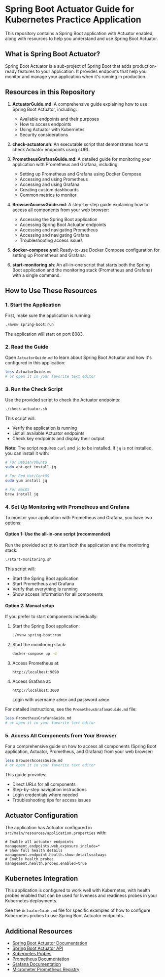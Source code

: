 # Spring Boot Actuator Guide for Kubernetes Practice Application

This repository contains a Spring Boot application with Actuator enabled, along with resources to help you understand and use Spring Boot Actuator.

## What is Spring Boot Actuator?

Spring Boot Actuator is a sub-project of Spring Boot that adds production-ready features to your application. It provides endpoints that help you monitor and manage your application when it's running in production.

## Resources in this Repository

1. **ActuatorGuide.md**: A comprehensive guide explaining how to use Spring Boot Actuator, including:
   - Available endpoints and their purposes
   - How to access endpoints
   - Using Actuator with Kubernetes
   - Security considerations

2. **check-actuator.sh**: An executable script that demonstrates how to check Actuator endpoints using cURL.

3. **PrometheusGrafanaGuide.md**: A detailed guide for monitoring your application with Prometheus and Grafana, including:
   - Setting up Prometheus and Grafana using Docker Compose
   - Accessing and using Prometheus
   - Accessing and using Grafana
   - Creating custom dashboards
   - Common metrics to monitor

4. **BrowserAccessGuide.md**: A step-by-step guide explaining how to access all components from your web browser:
   - Accessing the Spring Boot application
   - Accessing Spring Boot Actuator endpoints
   - Accessing and navigating Prometheus
   - Accessing and navigating Grafana
   - Troubleshooting access issues

5. **docker-compose.yml**: Ready-to-use Docker Compose configuration for setting up Prometheus and Grafana.

6. **start-monitoring.sh**: An all-in-one script that starts both the Spring Boot application and the monitoring stack (Prometheus and Grafana) with a single command.

## How to Use These Resources

### 1. Start the Application

First, make sure the application is running:

```bash
./mvnw spring-boot:run
```

The application will start on port 8083.

### 2. Read the Guide

Open `ActuatorGuide.md` to learn about Spring Boot Actuator and how it's configured in this application:

```bash
less ActuatorGuide.md
# or open it in your favorite text editor
```

### 3. Run the Check Script

Use the provided script to check the Actuator endpoints:

```bash
./check-actuator.sh
```

This script will:
- Verify the application is running
- List all available Actuator endpoints
- Check key endpoints and display their output

**Note**: The script requires `curl` and `jq` to be installed. If `jq` is not installed, you can install it with:
```bash
# For Debian/Ubuntu
sudo apt-get install jq

# For Red Hat/CentOS
sudo yum install jq

# For macOS
brew install jq
```

### 4. Set Up Monitoring with Prometheus and Grafana

To monitor your application with Prometheus and Grafana, you have two options:

#### Option 1: Use the all-in-one script (recommended)

Run the provided script to start both the application and the monitoring stack:

```bash
./start-monitoring.sh
```

This script will:
- Start the Spring Boot application
- Start Prometheus and Grafana
- Verify that everything is running
- Show access information for all components

#### Option 2: Manual setup

If you prefer to start components individually:

1. Start the Spring Boot application:
   ```bash
   ./mvnw spring-boot:run
   ```

2. Start the monitoring stack:
   ```bash
   docker-compose up -d
   ```

3. Access Prometheus at:
   ```
   http://localhost:9090
   ```

4. Access Grafana at:
   ```
   http://localhost:3000
   ```
   Login with username `admin` and password `admin`

For detailed instructions, see the `PrometheusGrafanaGuide.md` file:
```bash
less PrometheusGrafanaGuide.md
# or open it in your favorite text editor
```

### 5. Access All Components from Your Browser

For a comprehensive guide on how to access all components (Spring Boot application, Actuator, Prometheus, and Grafana) from your web browser:

```bash
less BrowserAccessGuide.md
# or open it in your favorite text editor
```

This guide provides:
- Direct URLs for all components
- Step-by-step navigation instructions
- Login credentials where needed
- Troubleshooting tips for access issues

## Actuator Configuration

The application has Actuator configured in `src/main/resources/application.properties` with:

```properties
# Enable all actuator endpoints
management.endpoints.web.exposure.include=*
# Show full health details
management.endpoint.health.show-details=always
# Enable health probes
management.health.probes.enabled=true
```

## Kubernetes Integration

This application is configured to work well with Kubernetes, with health probes enabled that can be used for liveness and readiness probes in your Kubernetes deployments.

See the `ActuatorGuide.md` file for specific examples of how to configure Kubernetes probes to use Spring Boot Actuator endpoints.

## Additional Resources

- [Spring Boot Actuator Documentation](https://docs.spring.io/spring-boot/docs/current/reference/html/actuator.html)
- [Spring Boot Actuator API](https://docs.spring.io/spring-boot/docs/current/actuator-api/htmlsingle/)
- [Kubernetes Probes](https://kubernetes.io/docs/tasks/configure-pod-container/configure-liveness-readiness-startup-probes/)
- [Prometheus Documentation](https://prometheus.io/docs/introduction/overview/)
- [Grafana Documentation](https://grafana.com/docs/grafana/latest/)
- [Micrometer Prometheus Registry](https://micrometer.io/docs/registry/prometheus)
